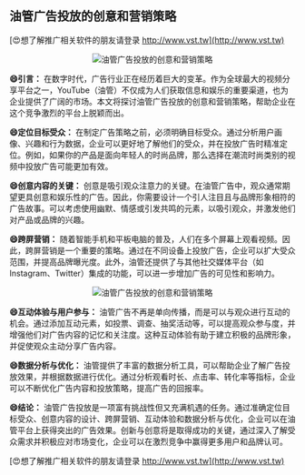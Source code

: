 ## **油管广告投放的创意和营销策略**

[😍想了解推广相关软件的朋友请登录 http://www.vst.tw](http://www.vst.tw)

 <center><img src="https://vst.tw/MP4/tuiguang/png/7.png" alt="油管广告投放的创意和营销策略"></center>

**😄引言：**
在数字时代，广告行业正在经历着巨大的变革。作为全球最大的视频分享平台之一，YouTube（油管）不仅成为人们获取信息和娱乐的重要渠道，也为企业提供了广阔的市场。本文将探讨油管广告投放的创意和营销策略，帮助企业在这个竞争激烈的平台上脱颖而出。

**😄定位目标受众：**
在制定广告策略之前，必须明确目标受众。通过分析用户画像、兴趣和行为数据，企业可以更好地了解他们的受众，并在投放广告时精准定位。例如，如果你的产品是面向年轻人的时尚品牌，那么选择在潮流时尚类别的视频中投放广告可能更加有效。

**😄创意内容的关键：**
创意是吸引观众注意力的关键。在油管广告中，观众通常期望更具创意和娱乐性的广告。因此，你需要设计一个引人注目且与品牌形象相符的广告故事。可以考虑使用幽默、情感或引发共鸣的元素，以吸引观众，并激发他们对产品或品牌的兴趣。

**😄跨屏营销：**
随着智能手机和平板电脑的普及，人们在多个屏幕上观看视频。因此，跨屏营销是一个重要的策略。通过在不同设备上投放广告，企业可以扩大受众范围，并提高品牌曝光度。此外，油管还提供了与其他社交媒体平台（如Instagram、Twitter）集成的功能，可以进一步增加广告的可见性和影响力。

 <center><img src="https://vst.tw/MP4/tuiguang/png/1.png" alt="油管广告投放的创意和营销策略"></center>

**😄互动体验与用户参与：**
油管广告不再是单向传播，而是可以与观众进行互动的机会。通过添加互动元素，如投票、调查、抽奖活动等，可以提高观众参与度，并增强他们对广告内容的记忆和关注度。这种互动体验有助于建立积极的品牌形象，并促使观众主动分享广告内容。

**😄数据分析与优化：**
油管提供了丰富的数据分析工具，可以帮助企业了解广告投放效果，并根据数据进行优化。通过分析观看时长、点击率、转化率等指标，企业可以不断优化广告内容和投放策略，提高广告的回报率。

**😄结论：**
油管广告投放是一项富有挑战性但又充满机遇的任务。通过准确定位目标受众、创意内容的设计、跨屏营销、互动体验和数据分析与优化，企业可以在油管平台上获得突出的广告效果。创新与创意将是取得成功的关键，通过深入了解受众需求并积极应对市场变化，企业可以在激烈竞争中赢得更多用户和品牌认可。

[😍想了解推广相关软件的朋友请登录 http://www.vst.tw](http://www.vst.tw)



